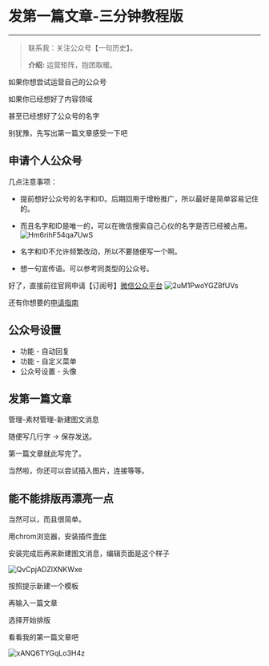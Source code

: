 # 发第一篇文章-三分钟教程版
---
> 联系我：关注公众号【一句历史】。
>
> **介绍:** 运营矩阵，抱团取暖。

如果你想尝试运营自己的公众号

如果你已经想好了内容领域

甚至已经想好了公众号的名字

别犹豫，先写出第一篇文章感受一下吧

## 申请个人公众号
几点注意事项：

* 提前想好公众号的名字和ID。后期回用于增粉推广，所以最好是简单容易记住的。
* 而且名字和ID是唯一的，可以在微信搜索自己心仪的名字是否已经被占用。
![Hm6rihF54qa7UwS](https://i.loli.net/2020/04/11/Hm6rihF54qa7UwS.png)

* 名字和ID不允许频繁改动，所以不要随便写一个啊。
* 想一句宣传语。可以参考同类型的公众号。

好了，直接前往官网申请【订阅号】[微信公众平台](https://mp.weixin.qq.com)
![2uM1PwoYGZ8fUVs](https://i.loli.net/2020/04/11/2uM1PwoYGZ8fUVs.png)

还有你想要的[申请指南](https://baijiahao.baidu.com/s?id=1602809939178372942&wfr=spider&for=pc)
## 公众号设置
* 功能 - 自动回复
* 功能 - 自定义菜单
* 公众号设置 - 头像

## 发第一篇文章
管理-素材管理-新建图文消息

随便写几行字 -> 保存发送。

第一篇文章就此写完了。

当然啦，你还可以尝试插入图片，连接等等。

## 能不能排版再漂亮一点

当然可以，而且很简单。

用chrom浏览器，安装插件[壹伴](https://yiban.io/)

安装完成后再来新建图文消息，编辑页面是这个样子

![QvCpjADZlXNKWxe](https://i.loli.net/2020/04/11/QvCpjADZlXNKWxe.png)

按照提示新建一个模板

再输入一篇文章

选择开始排版

看看我的第一篇文章吧

![xANQ6TYGqLo3H4z](https://i.loli.net/2020/04/11/xANQ6TYGqLo3H4z.png)